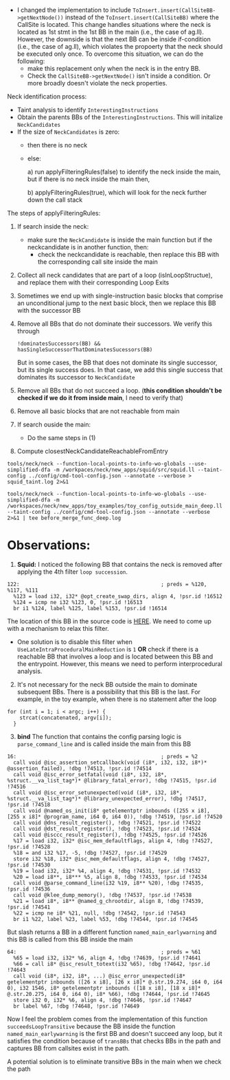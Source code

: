 
- I changed the implementation to include `ToInsert.insert(CallSiteBB->getNextNode())` instead of the `ToInsert.insert(CallSiteBB)` where the CallSite is located. This change handles situations where the neck is located as 1st stmt in the 1st BB in the main (i.e., the case of ag.ll). However, the downside is that the next BB can be inside if-condition (i.e., the case of ag.ll), which violates the propoerty that the neck should be executed only once. To overcome this situation, we can do the following:
    - make this replacement only when the neck is in the entry BB. 
    - Check the `CallSiteBB->getNextNode()` isn't inside a condition. Or more broadly doesn't violate the neck properties.

Neck identification process:
- Taint analysis to identify `InterestingInstructions`
- Obtain the parents BBs of the `InterestingInstructions`. This will initalize `NeckCandidates`
- If the size of `NeckCandidates` is zero:
    - then there is no neck
    - else: 
        
        a) run applyFilteringRules(false) to identify the neck inside the main, but if there is no neck inside the main then,
        
        b) applyFilteringRules(true), which will look for the neck further down the call stack


The steps of applyFilteringRules:
1) If search inside the neck: 

    - make sure the `NeckCandidate` is inside the main function but if the neckcandidate is in another function, then:
        - check the neckcandidate is reachable, then replace this BB with the corresponding call site inside the main
2) Collect all neck candidates that are part of a loop (isInLoopStructue), and replace them with their corresponding Loop Exits

3) Sometimes we end up with single-instruction basic blocks that comprise an unconditional jump to the next basic block, then we replace this BB with the successor BB

4) Remove all BBs that do not dominate their successors. We verify this through 
    ```
    !dominatesSuccessors(BB) && hasSingleSuccessorThatDominatesSucessors(BB)
    ```
    But in some cases, the BB that does not dominate its single successor, but its single success does. In that case, we add this single success that dominates its successor to `NeckCandidate`

5) Remove all BBs that do not succeed a loop. (**this condition shouldn't be checked if we do it from inside main**, I need to verify that)

6) Remove all basic blocks that are not reachable from main

7) If search ouside the main:
    
    - Do the same steps in (1)

8) Compute closestNeckCandidateReachableFromEntry


```
tools/neck/neck --function-local-points-to-info-wo-globals --use-simplified-dfa -m /workpaces/neck/new_apps/squid/src/squid.ll --taint-config ../config/cmd-tool-config.json --annotate --verbose > squid_taint.log 2>&1 
```

```
tools/neck/neck --function-local-points-to-info-wo-globals --use-simplified-dfa -m /workspaces/neck/new_apps/toy_examples/toy_config_outside_main_deep.ll --taint-config ../config/cmd-tool-config.json --annotate --verbose 2>&1 | tee before_merge_func_deep.log
```

Observations:
============
1. **Squid:** I noticed the following BB that contains the neck is removed after applying the 4th filter `loop succession`. 
```
122:                                              ; preds = %120, %117, %111
  %123 = load i32, i32* @opt_create_swap_dirs, align 4, !psr.id !16512
  %124 = icmp ne i32 %123, 0, !psr.id !16513
  br i1 %124, label %125, label %153, !psr.id !16514
```
The location of this BB in the source code is [HERE](https://github.com/squid-cache/squid/blob/SQUID_3_4_10/src/main.cc#LL1454C9-L1454C29). We need to come up with a mechanism to relax this filter. 

- One solution is to disable this filter when `UseLateIntraProceduralMainReduction` is `1` **OR** check if there is a reachable BB that involves a loop and is located between this BB and the entrypoint. However, this means we need to perform interprocedural analysis.

2. It's not necessary for the neck BB outside the main to dominate subsequent BBs. There is a possibility that this BB is the last. For example, in the toy example, when there is no statement after the loop 
```
for (int i = 1; i < argc; i++) {
    strcat(concatenated, argv[i]);
  }
```

3. **bind** 
The function that contains the config parsing logic is `parse_command_line` and is called inside the main from this BB 
```
16:                                               ; preds = %2
  call void @isc_assertion_setcallback(void (i8*, i32, i32, i8*)* @assertion_failed), !dbg !74513, !psr.id !74514
  call void @isc_error_setfatal(void (i8*, i32, i8*, %struct.__va_list_tag*)* @library_fatal_error), !dbg !74515, !psr.id !74516
  call void @isc_error_setunexpected(void (i8*, i32, i8*, %struct.__va_list_tag*)* @library_unexpected_error), !dbg !74517, !psr.id !74518
  call void @named_os_init(i8* getelementptr inbounds ([255 x i8], [255 x i8]* @program_name, i64 0, i64 0)), !dbg !74519, !psr.id !74520
  call void @dns_result_register(), !dbg !74521, !psr.id !74522
  call void @dst_result_register(), !dbg !74523, !psr.id !74524
  call void @isccc_result_register(), !dbg !74525, !psr.id !74526
  %17 = load i32, i32* @isc_mem_defaultflags, align 4, !dbg !74527, !psr.id !74528
  %18 = and i32 %17, -5, !dbg !74527, !psr.id !74529
  store i32 %18, i32* @isc_mem_defaultflags, align 4, !dbg !74527, !psr.id !74530
  %19 = load i32, i32* %4, align 4, !dbg !74531, !psr.id !74532
  %20 = load i8**, i8*** %5, align 8, !dbg !74533, !psr.id !74534
  call void @parse_command_line(i32 %19, i8** %20), !dbg !74535, !psr.id !74536
  call void @klee_dump_memory(), !dbg !74537, !psr.id !74538
  %21 = load i8*, i8** @named_g_chrootdir, align 8, !dbg !74539, !psr.id !74541
  %22 = icmp ne i8* %21, null, !dbg !74542, !psr.id !74543
  br i1 %22, label %23, label %53, !dbg !74544, !psr.id !74545
```

But slash returns a BB in a different function `named_main_earlywarning` and this BB is called from this BB inside the main 

```
64:                                               ; preds = %61
  %65 = load i32, i32* %6, align 4, !dbg !74639, !psr.id !74641
  %66 = call i8* @isc_result_totext(i32 %65), !dbg !74642, !psr.id !74643
  call void (i8*, i32, i8*, ...) @isc_error_unexpected(i8* getelementptr inbounds ([26 x i8], [26 x i8]* @.str.19.274, i64 0, i64 0), i32 1546, i8* getelementptr inbounds ([18 x i8], [18 x i8]* @.str.20.275, i64 0, i64 0), i8* %66), !dbg !74644, !psr.id !74645
  store i32 0, i32* %6, align 4, !dbg !74646, !psr.id !74647
  br label %67, !dbg !74648, !psr.id !74649
```

Now I feel the problem comes from the implementation of this function `succeedsLoopTransitive` because the BB inside the function `named_main_earlywarning` is the first BB and doesn't succeed any loop, but it satisfies the condition because of `transBBs` that checks BBs in the path and captures BB from callsites exist in the path.

A potential solution is to eliminate transitive BBs in the main when we check the path